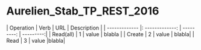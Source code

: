 # Aurelien_Stab_TP_REST_2016


| Operation      |     Verb    |   URL |    Description |
| ------------- |: -------------: | ---------: | ---------:|
| Read(all)     |        1        |      value | blabla |
| Create        |        2        |      value | blabla|
| Read     |        3        |      value |blabla|

